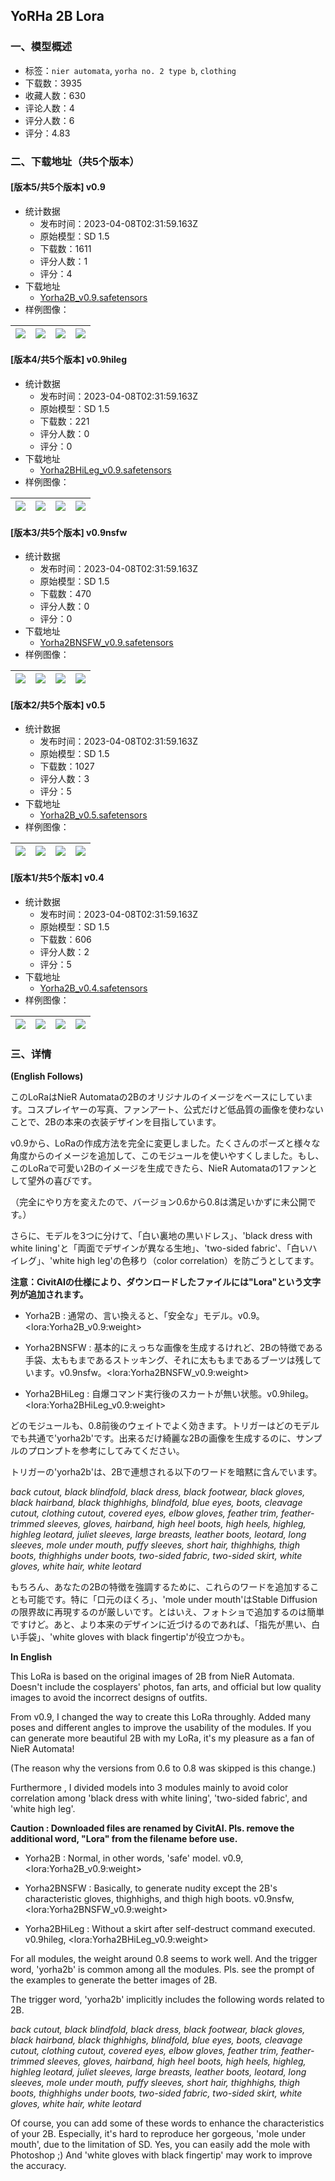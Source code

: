 ## YoRHa 2B Lora
### 一、模型概述

- 标签：`nier automata`, `yorha no. 2 type b`, `clothing`
- 下载数：3935
- 收藏人数：630
- 评论人数：4
- 评分人数：6
- 评分：4.83

### 二、下载地址（共5个版本）

#### [版本5/共5个版本] v0.9

- 统计数据
  - 发布时间：2023-04-08T02:31:59.163Z
  - 原始模型：SD 1.5
  - 下载数：1611
  - 评分人数：1
  - 评分：4
- 下载地址
  - [Yorha2B_v0.9.safetensors](https://civitai.com/api/download/models/39070)
- 样例图像：

| <img src="https://image.civitai.com/xG1nkqKTMzGDvpLrqFT7WA/6bfc1a3f-1740-4b1b-65b2-255e92aa3500/width=450/438098.jpeg" /> | <img src="https://image.civitai.com/xG1nkqKTMzGDvpLrqFT7WA/22e08739-40a5-455d-ed20-abf9fe21e200/width=450/432822.jpeg" /> | <img src="https://image.civitai.com/xG1nkqKTMzGDvpLrqFT7WA/2d823db1-0628-4ca1-8577-81390ff49500/width=450/437848.jpeg" /> | <img src="https://image.civitai.com/xG1nkqKTMzGDvpLrqFT7WA/792d317b-8acb-4d41-bd45-e00b16ac0d00/width=450/432824.jpeg" /> |
| ---- | ---- | ---- | ---- |

#### [版本4/共5个版本] v0.9hileg

- 统计数据
  - 发布时间：2023-04-08T02:31:59.163Z
  - 原始模型：SD 1.5
  - 下载数：221
  - 评分人数：0
  - 评分：0
- 下载地址
  - [Yorha2BHiLeg_v0.9.safetensors](https://civitai.com/api/download/models/39094)
- 样例图像：

| <img src="https://image.civitai.com/xG1nkqKTMzGDvpLrqFT7WA/f76b0672-172e-481a-3560-68fafc76f700/width=450/432877.jpeg" /> | <img src="https://image.civitai.com/xG1nkqKTMzGDvpLrqFT7WA/28f5a3a5-bb89-4bb9-1f88-46fd113af300/width=450/438147.jpeg" /> | <img src="https://image.civitai.com/xG1nkqKTMzGDvpLrqFT7WA/c2d6c866-44b5-4ddc-c4d7-1f666f9d9900/width=450/438575.jpeg" /> | <img src="https://image.civitai.com/xG1nkqKTMzGDvpLrqFT7WA/5a970671-0f14-4421-7cd0-55a4bb8a1800/width=450/432876.jpeg" /> |
| ---- | ---- | ---- | ---- |

#### [版本3/共5个版本] v0.9nsfw

- 统计数据
  - 发布时间：2023-04-08T02:31:59.163Z
  - 原始模型：SD 1.5
  - 下载数：470
  - 评分人数：0
  - 评分：0
- 下载地址
  - [Yorha2BNSFW_v0.9.safetensors](https://civitai.com/api/download/models/39097)
- 样例图像：

| <img src="https://image.civitai.com/xG1nkqKTMzGDvpLrqFT7WA/cefc5093-2c73-45de-7775-2c632ab5b600/width=450/432885.jpeg" /> | <img src="https://image.civitai.com/xG1nkqKTMzGDvpLrqFT7WA/77a783fc-2590-4714-0c1f-1170c9875f00/width=450/438226.jpeg" /> | <img src="https://image.civitai.com/xG1nkqKTMzGDvpLrqFT7WA/d9cb20dc-9d1d-4e74-6e02-be61d2c81500/width=450/432886.jpeg" /> | <img src="https://image.civitai.com/xG1nkqKTMzGDvpLrqFT7WA/8b96bcc0-ea7e-402e-5d95-079c5e3bf500/width=450/438337.jpeg" /> |
| ---- | ---- | ---- | ---- |

#### [版本2/共5个版本] v0.5

- 统计数据
  - 发布时间：2023-04-08T02:31:59.163Z
  - 原始模型：SD 1.5
  - 下载数：1027
  - 评分人数：3
  - 评分：5
- 下载地址
  - [Yorha2B_v0.5.safetensors](https://civitai.com/api/download/models/30561)
- 样例图像：

| <img src="https://image.civitai.com/xG1nkqKTMzGDvpLrqFT7WA/73b214d4-50fd-42f0-67cd-238d9b014200/width=450/347132.jpeg" /> | <img src="https://image.civitai.com/xG1nkqKTMzGDvpLrqFT7WA/e2cb7bdd-808e-4d13-43e3-24a4f6994500/width=450/347131.jpeg" /> | <img src="https://image.civitai.com/xG1nkqKTMzGDvpLrqFT7WA/ea389242-4176-4990-55a6-3e6a7ec7f500/width=450/347130.jpeg" /> | <img src="https://image.civitai.com/xG1nkqKTMzGDvpLrqFT7WA/b02c2a5e-afc7-4cbb-acea-606bd7d5c600/width=450/347129.jpeg" /> |
| ---- | ---- | ---- | ---- |

#### [版本1/共5个版本] v0.4

- 统计数据
  - 发布时间：2023-04-08T02:31:59.163Z
  - 原始模型：SD 1.5
  - 下载数：606
  - 评分人数：2
  - 评分：5
- 下载地址
  - [Yorha2B_v0.4.safetensors](https://civitai.com/api/download/models/30152)
- 样例图像：

| <img src="https://image.civitai.com/xG1nkqKTMzGDvpLrqFT7WA/8063ad29-48f2-494f-2a50-5f93d61fd600/width=450/342139.jpeg" /> | <img src="https://image.civitai.com/xG1nkqKTMzGDvpLrqFT7WA/6d8248cd-3074-4702-b202-9534cd4c6b00/width=450/342147.jpeg" /> | <img src="https://image.civitai.com/xG1nkqKTMzGDvpLrqFT7WA/62d822da-52b7-47b1-2e4b-dcbc5d337600/width=450/342146.jpeg" /> | <img src="https://image.civitai.com/xG1nkqKTMzGDvpLrqFT7WA/4d21c674-27a2-499b-8732-cfec1e9e7000/width=450/342145.jpeg" /> |
| ---- | ---- | ---- | ---- |


### 三、详情
<p><strong>(English Follows)</strong></p><p></p><p>このLoRaはNieR Automataの2Bのオリジナルのイメージをベースにしています。コスプレイヤーの写真、ファンアート、公式だけど低品質の画像を使わないことで、2Bの本来の衣装デザインを目指しています。</p><p></p><p>v0.9から、LoRaの作成方法を完全に変更しました。たくさんのポーズと様々な角度からのイメージを追加して、このモジュールを使いやすくしました。もし、このLoRaで可愛い2Bのイメージを生成できたら、NieR Automataの1ファンとして望外の喜びです。</p><p></p><p>（完全にやり方を変えたので、バージョン0.6から0.8は満足いかずに未公開です。）</p><p></p><p>さらに、モデルを3つに分けて、「白い裏地の黒いドレス」、'black dress with white lining'と「両面でデザインが異なる生地」、'two-sided fabric'、「白いハイレグ」、'white high leg'の色移り（color correlation）を防ごうとしてます。</p><p></p><p><strong>注意：CivitAIの仕様により、ダウンロードしたファイルには"Lora"という文字列が追加されます。</strong></p><p></p><ul><li><p>Yorha2B : 通常の、言い換えると、「安全な」モデル。v0.9。&lt;lora:Yorha2B_v0.9:weight&gt;</p></li><li><p>Yorha2BNSFW : 基本的にえっちな画像を生成するけれど、2Bの特徴である手袋、太ももまであるストッキング、それに太ももまであるブーツは残しています。v0.9nsfw。&lt;lora:Yorha2BNSFW_v0.9:weight&gt;</p></li><li><p>Yorha2BHiLeg : 自爆コマンド実行後のスカートが無い状態。v0.9hileg。&lt;lora:Yorha2BHiLeg_v0.9:weight&gt;</p></li></ul><p></p><p>どのモジュールも、0.8前後のウェイトでよく効きます。トリガーはどのモデルでも共通で'yorha2b'です。出来るだけ綺麗な2Bの画像を生成するのに、サンプルのプロンプトを参考にしてみてください。</p><p></p><p>トリガーの'yorha2b'は、2Bで連想される以下のワードを暗黙に含んでいます。</p><p></p><p><em>back cutout, black blindfold, black dress, black footwear, black gloves, black hairband, black thighhighs, blindfold, blue eyes, boots, cleavage cutout, clothing cutout, covered eyes, elbow gloves, feather trim, feather-trimmed sleeves, gloves, hairband, high heel boots, high heels, highleg, highleg leotard, juliet sleeves, large breasts, leather boots, leotard, long sleeves, mole under mouth, puffy sleeves, short hair, thighhighs, thigh boots, thighhighs under boots, two-sided fabric, two-sided skirt, white gloves, white hair, white leotard</em></p><p></p><p>もちろん、あなたの2Bの特徴を強調するために、これらのワードを追加することも可能です。特に「口元のほくろ」、'mole under mouth'はStable Diffusionの限界故に再現するのが厳しいです。とはいえ、フォトショで追加するのは簡単ですけど。あと、より本来のデザインに近づけるのであれば、「指先が黒い、白い手袋」、'white gloves with black fingertip'が役立つかも。</p><p></p><p><strong>In English</strong></p><p></p><p>This LoRa is based on the original images of 2B from NieR Automata. Doesn't include the cosplayers' photos, fan arts, and official but low quality images to avoid the incorrect designs of outfits.</p><p></p><p>From v0.9, I changed the way to create this LoRa throughly. Added many poses and different angles to improve the usability of the modules. If you can generate more beautiful 2B with my LoRa, it's my pleasure as a fan of NieR Automata!</p><p></p><p>(The reason why the versions from 0.6 to 0.8 was skipped is this change.)</p><p></p><p>Furthermore , I divided models into 3 modules mainly to avoid color correlation among 'black dress with white lining', 'two-sided fabric', and 'white high leg'.</p><p></p><p><strong>Caution : Downloaded files are renamed by CivitAI. Pls. remove the additional word, "Lora" from the filename before use.</strong></p><p></p><ul><li><p>Yorha2B : Normal, in other words, 'safe' model. v0.9, &lt;lora:Yorha2B_v0.9:weight&gt;</p></li><li><p>Yorha2BNSFW : Basically, to generate nudity except the 2B's characteristic gloves, thighhighs, and thigh high boots. v0.9nsfw, &lt;lora:Yorha2BNSFW_v0.9:weight&gt;</p></li><li><p>Yorha2BHiLeg : Without a skirt after self-destruct command executed. v0.9hileg, &lt;lora:Yorha2BHiLeg_v0.9:weight&gt;</p></li></ul><p></p><p>For all modules, the weight around 0.8 seems to work well. And the trigger word, 'yorha2b' is common among all the modules. Pls. see the prompt of the examples to generate the better images of 2B.</p><p></p><p>The trigger word, 'yorha2b' implicitly includes the following words related to 2B.</p><p><em>back cutout, black blindfold, black dress, black footwear, black gloves, black hairband, black thighhighs, blindfold, blue eyes, boots, cleavage cutout, clothing cutout, covered eyes, elbow gloves, feather trim, feather-trimmed sleeves, gloves, hairband, high heel boots, high heels, highleg, highleg leotard, juliet sleeves, large breasts, leather boots, leotard, long sleeves, mole under mouth, puffy sleeves, short hair, thighhighs, thigh boots, thighhighs under boots, two-sided fabric, two-sided skirt, white gloves, white hair, white leotard</em></p><p>Of course, you can add some of these words to enhance the characteristics of your 2B. Especially, it's hard to reproduce her gorgeous, 'mole under mouth', due to the limitation of SD. Yes, you can easily add the mole with Photoshop ;) And 'white gloves with black fingertip' may work to improve the accuracy.</p>